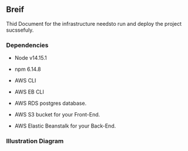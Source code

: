 ## Breif 
Thid Document for the infrastructure needsto run and deploy the project sucssefuly.

### Dependencies
- Node v14.15.1 

- npm 6.14.8 

- AWS CLI 

- AWS EB CLI

- AWS RDS postgres database.

- AWS S3 bucket for your Front-End.

- AWS Elastic Beanstalk for your Back-End.

### Illustration Diagram
